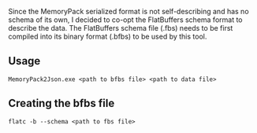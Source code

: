 Since the MemoryPack serialized format is not self-describing and has no schema of its own, I decided to co-opt the FlatBuffers schema format to describe the data. The FlatBuffers schema file (.fbs) needs to be first compiled into its binary format (.bfbs) to be used by this tool.

## Usage
`MemoryPack2Json.exe <path to bfbs file> <path to data file>`

## Creating the bfbs file
`flatc -b --schema <path to fbs file>`
